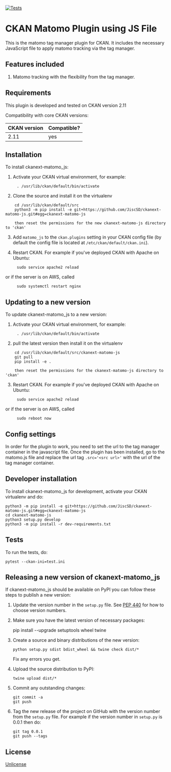[![Tests](https://github.com/JiscSD/ckanext-matomo-js/workflows/Tests/badge.svg?branch=main)](https://github.com/JiscSD/ckanext-matomo-js/actions)

# CKAN Matomo Plugin using JS File

This is the matomo tag manager plugin for CKAN. 
It includes the necessary JavaScript file to apply matomo tracking via the tag manager.

## Features included
1. Matomo tracking with the flexibility from the tag manager.



## Requirements

This plugin is developed and tested on CKAN version 2.11

Compatibility with core CKAN versions:

| CKAN version    | Compatible? |
|-----------------|-------------|
| 2.11            | yes    	    |


## Installation

To install ckanext-matomo_js:

1. Activate your CKAN virtual environment, for example:
```
     . /usr/lib/ckan/default/bin/activate
```
2. Clone the source and install it on the virtualenv
```
	cd /usr/lib/ckan/default/src
    python3 -m pip install -e git+https://github.com/JiscSD/ckanext-matomo-js.git#egg=ckanext-matomo-js
	
	then reset the permissions for the new ckanext-matomo-js directory to 'ckan'
```
3. Add `matomo_js` to the `ckan.plugins` setting in your CKAN
   config file (by default the config file is located at
   `/etc/ckan/default/ckan.ini`).

4. Restart CKAN. For example if you've deployed CKAN with Apache on Ubuntu:
```
     sudo service apache2 reload
```
or if the server is on AWS, called
```
     sudo systemctl restart nginx 
```

## Updating to a new version

To update ckanext-matomo_js to a new version:

1. Activate your CKAN virtual environment, for example:
```
     . /usr/lib/ckan/default/bin/activate
```
2. pull the latest version then install it on the virtualenv
```
	cd /usr/lib/ckan/default/src/ckanext-matomo-js
    git pull
    pip install -e .
	
	then reset the permissions for the ckanext-matomo-js directory to 'ckan'
```

3. Restart CKAN. For example if you've deployed CKAN with Apache on Ubuntu:
```
     sudo service apache2 reload
```
or if the server is on AWS, called
```
     sudo reboot now 
```

## Config settings

In order for the plugin to work, you need to set the url to the tag manager container in the javascript file.
Once the plugin has been installed, go to the matomo.js file and replace the url tag ```.src='<src url>'``` with the url of the tag manager container.


## Developer installation

To install ckanext-matomo_js for development, activate your CKAN virtualenv and
do:

    python3 -m pip install -e git+https://github.com/JiscSD/ckanext-matomo-js.git#egg=ckanext-matomo-js
    cd ckanext-matomo-js
    python3 setup.py develop
    python3 -m pip install -r dev-requirements.txt


## Tests

To run the tests, do:

    pytest --ckan-ini=test.ini


## Releasing a new version of ckanext-matomo_js

If ckanext-matomo_js should be available on PyPI you can follow these steps to publish a new version:

1. Update the version number in the `setup.py` file. See [PEP 440](http://legacy.python.org/dev/peps/pep-0440/#public-version-identifiers) for how to choose version numbers.

2. Make sure you have the latest version of necessary packages:

    pip install --upgrade setuptools wheel twine

3. Create a source and binary distributions of the new version:

       python setup.py sdist bdist_wheel && twine check dist/*

   Fix any errors you get.

4. Upload the source distribution to PyPI:

       twine upload dist/*

5. Commit any outstanding changes:

       git commit -a
       git push

6. Tag the new release of the project on GitHub with the version number from
   the `setup.py` file. For example if the version number in `setup.py` is
   0.0.1 then do:

       git tag 0.0.1
       git push --tags

## License

[Unlicense](https://unlicense.org/)

